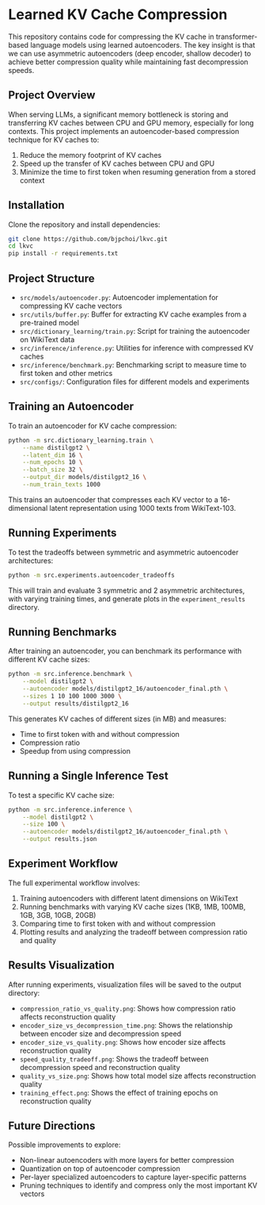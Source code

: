 # Learned KV Cache Compression

This repository contains code for compressing the KV cache in transformer-based language models using learned autoencoders. The key insight is that we can use asymmetric autoencoders (deep encoder, shallow decoder) to achieve better compression quality while maintaining fast decompression speeds.


## Project Overview

When serving LLMs, a significant memory bottleneck is storing and transferring KV caches between CPU and GPU memory, especially for long contexts. This project implements an autoencoder-based compression technique for KV caches to:

1. Reduce the memory footprint of KV caches
2. Speed up the transfer of KV caches between CPU and GPU
3. Minimize the time to first token when resuming generation from a stored context

## Installation

Clone the repository and install dependencies:

```bash
git clone https://github.com/bjpchoi/lkvc.git
cd lkvc
pip install -r requirements.txt
```

## Project Structure

- `src/models/autoencoder.py`: Autoencoder implementation for compressing KV cache vectors
- `src/utils/buffer.py`: Buffer for extracting KV cache examples from a pre-trained model
- `src/dictionary_learning/train.py`: Script for training the autoencoder on WikiText data
- `src/inference/inference.py`: Utilities for inference with compressed KV caches
- `src/inference/benchmark.py`: Benchmarking script to measure time to first token and other metrics
- `src/configs/`: Configuration files for different models and experiments

## Training an Autoencoder

To train an autoencoder for KV cache compression:

```bash
python -m src.dictionary_learning.train \
    --name distilgpt2 \
    --latent_dim 16 \
    --num_epochs 10 \
    --batch_size 32 \
    --output_dir models/distilgpt2_16 \
    --num_train_texts 1000
```

This trains an autoencoder that compresses each KV vector to a 16-dimensional latent representation using 1000 texts from WikiText-103.

## Running Experiments

To test the tradeoffs between symmetric and asymmetric autoencoder architectures:

```bash
python -m src.experiments.autoencoder_tradeoffs
```

This will train and evaluate 3 symmetric and 2 asymmetric architectures, with varying training times, and generate plots in the `experiment_results` directory.

## Running Benchmarks

After training an autoencoder, you can benchmark its performance with different KV cache sizes:

```bash
python -m src.inference.benchmark \
    --model distilgpt2 \
    --autoencoder models/distilgpt2_16/autoencoder_final.pth \
    --sizes 1 10 100 1000 3000 \
    --output results/distilgpt2_16
```

This generates KV caches of different sizes (in MB) and measures:
- Time to first token with and without compression
- Compression ratio
- Speedup from using compression

## Running a Single Inference Test

To test a specific KV cache size:

```bash
python -m src.inference.inference \
    --model distilgpt2 \
    --size 100 \
    --autoencoder models/distilgpt2_16/autoencoder_final.pth \
    --output results.json
```

## Experiment Workflow

The full experimental workflow involves:

1. Training autoencoders with different latent dimensions on WikiText
2. Running benchmarks with varying KV cache sizes (1KB, 1MB, 100MB, 1GB, 3GB, 10GB, 20GB)
3. Comparing time to first token with and without compression
4. Plotting results and analyzing the tradeoff between compression ratio and quality

## Results Visualization

After running experiments, visualization files will be saved to the output directory:
- `compression_ratio_vs_quality.png`: Shows how compression ratio affects reconstruction quality
- `encoder_size_vs_decompression_time.png`: Shows the relationship between encoder size and decompression speed
- `encoder_size_vs_quality.png`: Shows how encoder size affects reconstruction quality
- `speed_quality_tradeoff.png`: Shows the tradeoff between decompression speed and reconstruction quality
- `quality_vs_size.png`: Shows how total model size affects reconstruction quality
- `training_effect.png`: Shows the effect of training epochs on reconstruction quality

## Future Directions

Possible improvements to explore:
- Non-linear autoencoders with more layers for better compression
- Quantization on top of autoencoder compression
- Per-layer specialized autoencoders to capture layer-specific patterns
- Pruning techniques to identify and compress only the most important KV vectors


